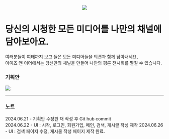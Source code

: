 <p align="center">
  <img src="https://github.com/seoseuo/Eyes-Ears/assets/90320005/1ef48764-6a6e-4c27-be87-8562403aa0fa" style="object-fit: cover;">
</p>

# 당신의 시청한 모든 미디어를 나만의 채널에 담아보아요.
여러분들이 여태까지 보고 들은 모든 미디어들을 의견과 함께 담아내세요, <br>
아이즈 앤 이어에서는 당신만의 채널을 만들어 나만의 평론 전시회를 펼칠 수 있습니다.

### 기획안
<a href="https://chivalrous-saffron-326.notion.site/EnE-6e8b2c03a73e4914844c0aca8aa704a1?pvs=4"><img src="https://img.shields.io/badge/PLAN-FF9E0F?style=for-the-badge&logo=&logoColor=white" /></a>

<hr>

### 노트
2024.06.21 - 기획안 수정판 재 작성 후 Git hub commit<br>
2024.06.22 - UI : 시작, 로그인, 회원가입, 메인, 검색, 게시글 작성 제작
2024.06.26 - UI : 검색 페이지 수정, 게시물 작성 페이지 제작 완료.
